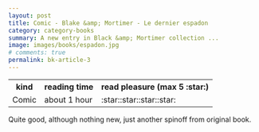 ```yaml
---
layout: post
title: Comic - Blake &amp; Mortimer - Le dernier espadon
category: category-books
summary: A new entry in Black &amp; Mortimer collection ... 
image: images/books/espadon.jpg
# comments: true
permalink: bk-article-3
---
```


<link rel="stylesheet" href="/assets/css/my-styles.css">

<table>
<tr><th>kind</th><th>reading time</th><th>read pleasure (max 5 :star:)</th></tr>
<tr><td>Comic</td><td>about 1 hour</td><td>:star::star::star::star:</td></tr>
</table>

Quite good, although nothing new, just another spinoff from original book. 

